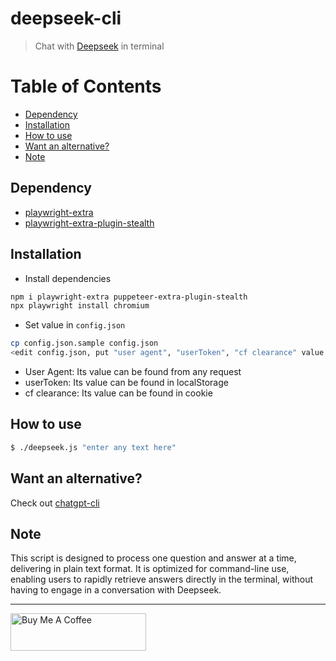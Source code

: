 # deepseek-cli

> Chat with [Deepseek](https://chat.deepseek.com/) in terminal

# Table of Contents

- [Dependency](#dependency)
- [Installation](#installation)
- [How to use](#how-to-use)
- [Want an alternative?](#want-an-alternative)
- [Note](#note)

## Dependency

- [playwright-extra](https://www.npmjs.com/package/playwright-extra)
- [playwright-extra-plugin-stealth](https://www.npmjs.com/package/puppeteer-extra-plugin-stealth)

## Installation

- Install dependencies

```bash
npm i playwright-extra puppeteer-extra-plugin-stealth
npx playwright install chromium
```

- Set value in `config.json`

```bash
cp config.json.sample config.json
<edit config.json, put "user agent", "userToken", "cf clearance" value from your browser with an authenticated Deepseek account>
```

- User Agent: Its value can be found from any request
- userToken: Its value can be found in localStorage
- cf clearance: Its value can be found in cookie

## How to use

```bash
$ ./deepseek.js "enter any text here"
```

## Want an alternative?

Check out [chatgpt-cli](https://github.com/KevCui/chatgpt-cli)

## Note

This script is designed to process one question and answer at a time, delivering in plain text format. It is optimized for command-line use, enabling users to rapidly retrieve answers directly in the terminal, without having to engage in a conversation with Deepseek.

---

<a href="https://www.buymeacoffee.com/kevcui" target="_blank"><img src="https://cdn.buymeacoffee.com/buttons/v2/default-orange.png" alt="Buy Me A Coffee" height="60px" width="217px"></a>
